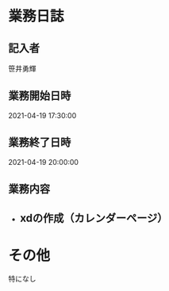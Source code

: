 # 業務日誌

## 記入者

笹井勇輝

## 業務開始日時

2021-04-19 17:30:00

## 業務終了日時

2021-04-19 20:00:00

## 業務内容

- xdの作成（カレンダーページ）
	- 

# その他

特になし